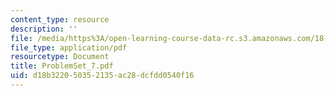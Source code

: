 ```yaml
---
content_type: resource
description: ''
file: /media/https%3A/open-learning-course-data-rc.s3.amazonaws.com/18-04-complex-variables-with-applications-fall-1999/d18b322050352135ac28dcfdd0540f16_ProblemSet_7.pdf
file_type: application/pdf
resourcetype: Document
title: ProblemSet_7.pdf
uid: d18b3220-5035-2135-ac28-dcfdd0540f16
---
```

